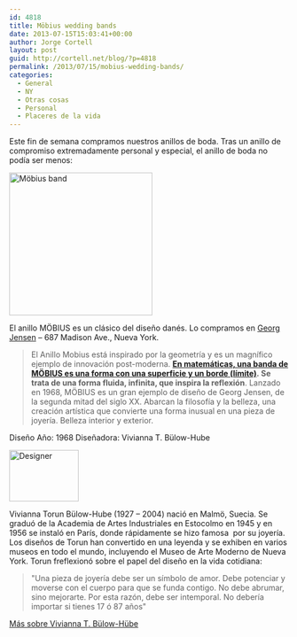 ```yaml
---
id: 4818
title: Möbius wedding bands
date: 2013-07-15T15:03:41+00:00
author: Jorge Cortell
layout: post
guid: http://cortell.net/blog/?p=4818
permalink: /2013/07/15/mobius-wedding-bands/
categories:
  - General
  - NY
  - Otras cosas
  - Personal
  - Placeres de la vida
---
```

Este fin de semana compramos nuestros anillos de boda. Tras un anillo de compromiso extremadamente personal y especial, el anillo de boda no podía ser menos:

<img class="aligncenter" alt="Möbius band" src="http://www.georgjensen.com/media/catalog/product/cache/11/image/430x/9df78eab33525d08d6e5fb8d27136e95/3/5/3551340_0.png" width="258" height="258" />

El anillo MÖBIUS es un clásico del diseño danés. Lo compramos en <a title="http://www.georgjensen.com/us/?___store=us" href="http://www.georgjensen.com/us/?___store=us" target="_blank">Georg Jensen</a> – 687 Madison Ave., Nueva York.

> El Anillo Mobius está inspirado por la geometría y es un magnífico ejemplo de innovación post-moderna. **<a title="http://es.wikipedia.org/wiki/Banda_de_Möbius" href="http://es.wikipedia.org/wiki/Banda_de_Möbius" target="_blank">En matemáticas, una banda de MÖBIUS es una forma con una superficie y un borde (límite)</a>. Se trata de una forma fluida, infinita, que inspira la reflexión**. Lanzado en 1968, MÖBIUS es un gran ejemplo de diseño de Georg Jensen, de la segunda mitad del siglo XX. Abarcan la filosofía y la belleza, una creación artística que convierte una forma inusual en una pieza de joyería. Belleza interior y exterior.

Diseño Año: 1968 Diseñadora: Vivianna T. Bülow-Hube

<img class="aligncenter" alt="Designer" src="http://www.georgjensen.com/media/designers/Vivianna_1.jpg" width="125" height="93" />

Vivianna Torun Bülow-Hube (1927 – 2004) nació en Malmö, Suecia. Se graduó de la Academia de Artes Industriales en Estocolmo en 1945 y en 1956 se instaló en París, donde rápidamente se hizo famosa  por su joyería. Los diseños de Torun han convertido en una leyenda y se exhiben en varios museos en todo el mundo, incluyendo el Museo de Arte Moderno de Nueva York. Torun freflexionó sobre el papel del diseño en la vida cotidiana:

> "Una pieza de joyería debe ser un símbolo de amor. Debe potenciar y moverse con el cuerpo para que se funda contigo. No debe abrumar, sino mejorarte. Por esta razón, debe ser intemporal. No debería importar si tienes 17 ó 87 años"

<a href="http://www.georgjensen.com/us/designer/v-t-bulow-hube/" rel="nofollow">Más sobre Vivianna T. Bülow-Hübe</a>